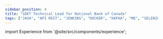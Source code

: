 ```yaml
---
sidebar_position: 4
title: "SDET Technical Lead for National Bank of Canada"
tags: ["JAVA", "API REST", "JENKINS", "DOCKER", "KAFKA", "MQ", "SELENIUM", "MAVEN", "JIRA", "NEXUS", "GHERKIN", "SWAGGER/OPENAPI", "PROWIDE", "UNIREST", "LOMBOK", "JACKSON", "SWIFT", "INTELLIJ"]
---
```


import Experience from '@site/src/components/experience';

<Experience title={frontMatter.title} />